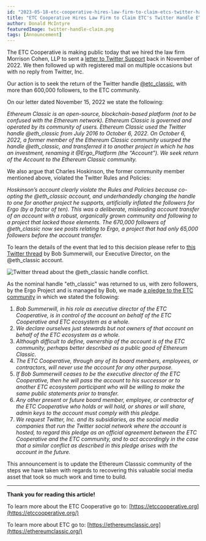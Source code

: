 ```yaml
---
id: "2023-05-18-etc-cooperative-hires-law-firm-to-claim-etcs-twitter-handle-eth-classic-en"
title: "ETC Cooperative Hires Law Firm to Claim ETC's Twitter Handle ETH_Classic"
author: Donald McIntyre
featuredImage: twitter-handle-claim.png
tags: [Announcement]
---
```


The ETC Cooperative is making public today that we hired the law firm Morrison Cohen, LLP to sent a [letter to Twitter Support](https://etccooperative.org/J-Gottlieb-Nov-15-2022-Letter-to-Twitter-Support.pdf) back in November of 2022. We then followed up with registered mail on multiple occasions but with no reply from Twitter, Inc.

Our action is to seek the return of the Twitter handle [@etc_classic](https://twitter.com/eth_classic), with more than 600,000 followers, to the ETC community.

On our letter dated November 15, 2022 we state the following:

*Ethereum Classic is an open-source, blockchain-based platform (not to be confused with the Ethereum network). Ethereum Classic is governed and operated by its community of users. Ethereum Classic used the Twitter handle @eth_classic from July 2016 to October 6, 2022. On October 6, 2022, a former member of the Ethereum Classic community usurped the handle @eth_classic, and transferred it to another project in which he has an investment, renaming it @Ergo_Platform (the “Account”). We seek return of the Account to the Ethereum Classic community.*

We also argue that Charles Hoskinson, the former community member mentioned above, violated the Twitter Rules and Policies:

*Hoskinson’s account clearly violate the Rules and Policies because co-opting the @eth_classic account, and underhandedly changing the handle to one for another project he supports, artificially inflated the followers for Ergo (by a factor of ten). This was a deliberate, misleading account transfer of an account with a robust, organically grown community and following to a project that lacked those elements. The 670,000 followers of @eth_classic now see posts relating to Ergo, a project that had only 65,000 followers before the account transfer.*

To learn the details of the event that led to this decision please refer to [this Twitter thread](https://twitter.com/eth_classic/status/1578134676702924803) by Bob Summerwill, our Executive Director, on the @eth_classic account.

![Twitter thread about the @eth_classic handle conflict.](/twitter-thread-eth-classic-800.png)

As the nominal handle "eth_classic" was returned to us, with zero followers, by the Ergo Project and is managed by Bob, we made [a pledge to the ETC community](https://etccooperative.org/posts/2023-02-01-pledge-to-the-ethereum-classic-community-with-regard-to-the-eth_classic-twitter-account-en) in which we stated the following:

1. *Bob Summerwill, in his role as executive director of the ETC Cooperative, is in control of the account on behalf of the ETC Cooperative and ETC ecosystem as a whole.*
2. *We declare ourselves just stewards but not owners of that account on behalf of the ETC ecosystem as a whole.*
3. *Although difficult to define, ownership of the account is of the ETC community, perhaps better described as a public good of Ethereum Classic.*
4. *The ETC Cooperative, through any of its board members, employees, or contractors, will never use the account for any other purpose.*
5. *If Bob Summerwill ceases to be the executive director of the ETC Cooperative, then he will pass the account to his successor or to another ETC ecosystem participant who will be willing to make the same public statements prior to transfer.*
6. *Any other present or future board member, employee, or contractor of the ETC Cooperative who holds or will hold, or shares or will share, admin keys to the account must comply with this pledge.*
7. *We request Twitter, Inc. and its subsidiaries, as the social media companies that run the Twitter social network where the account is hosted, to regard this pledge as an official agreement between the ETC Cooperative and the ETC community, and to act accordingly in the case that a similar conflict as described in this pledge arises with the account in the future.*

This announcement is to update the Ethereum Classsic community of the steps we have taken with regards to recovering this valuable social media asset that took so much work and time to build.

---

**Thank you for reading this article!**

To learn more about the ETC Cooperative go to:  [https://etccooperative.org](https://etccooperative.org/)

To learn more about ETC go to:  [https://ethereumclassic.org](https://ethereumclassic.org/)
